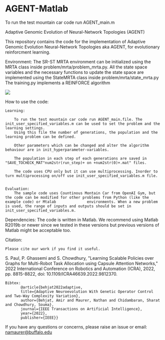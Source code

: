 # AGENT-Matlab

To run the test mountain car code run AGENT_main.m

Adaptive Genomic Evolution of Neural-Network Topologies (AGENT)

This repository contains the code for the implementation of Adaptive Genomic Evolution Neural-Network Topologies aka AGENT, for evolutionary reinforcment learning. 

Environment:
    The SR-ST MRTA environment can be initialized using the MRTA class inside problem/mrta/problem_mrta.py. All the state space variables and the necessary functions
    to update the state space are implemented using the StateMRTA class inside problem/mrta/state_mrta.py
The training.py implements a REINFORCE algorithm

![](gif_latest.gif)

How to use the code:

    Learning:
    
        To run the test mountain car code run AGENT_main.file. The init_user_specified_variables.m can be used to set the problem and the learning settings.
        Using this file the number of generations, the population and the learning problem can be defined.
        
        Other parameters which can be changed and alter the algorithm behaviour are in init_hyperparameter-variables.
        
        The population in each step of each generations are saved in  "SAVE_TOCHECK_MAT"num2str(run_step)+ on +num2str(0)+.mat" files.
        
        The code uses CPU only but it can use multiprocessing. Inorder to turn multiprocessing on/off use init_user_specified_variables.m file.
               

    Evaluation:
        The sample code uses Countinous Montain Car from OpenAI Gym, but the code can be modified for other problems from Python (like the example code) or Mtalab              environments. When a new problem is used, the range of inputs and outputs should be set in init_user_specified_variables.m.

Dependencies:
    The code is written in Matlab. We recommend using Matlab R2019b or newer since we tested in these versions but previous versions of Matlab might be acceptable too. 

Citation:

    Please cite our work if you find it useful.
S. Paul, P. Ghassemi and S. Chowdhury, "Learning Scalable Policies over Graphs for Multi-Robot Task Allocation using Capsule Attention Networks," 2022 International Conference on Robotics and Automation (ICRA), 2022, pp. 8815-8822, doi: 10.1109/ICRA46639.2022.9812370.

    
    Bibtex: 
           @article{behjat2022adaptive,
           title={Adaptive Neuroevolution With Genetic Operator Control and Two-Way Complexity Variation},
           author={Behjat, Amir and Maurer, Nathan and Chidambaran, Sharat and Chowdhury, Souma},
           journal={IEEE Transactions on Artificial Intelligence},
           year={2022},
           publisher={IEEE}}


If you have any questions or concerns, please raise an issue or email: namaurer@buffalo.edu
                
                
